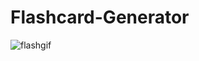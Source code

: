 # Flashcard-Generator

![flashgif](https://cloud.githubusercontent.com/assets/24326243/26771287/28fc59b4-4972-11e7-82d6-7fb24eac5783.gif)
